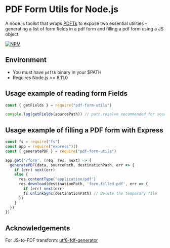 # PDF Form Utils for Node.js

A node.js toolkit that wraps [PDFTk](http://www.pdflabs.com/tools/pdftk-the-pdf-toolkit/) to expose two essential utilities - generating a list of form fields in a pdf form and filling a pdf form using a JS object.

[![NPM](https://nodei.co/npm/pdf-form-utils.png)](https://nodei.co/npm/pdf-form-utils/)

## Environment
- You must have ```pdftk``` binary in your $PATH
- Requires Node.js >= 8.11.0

## Usage example of reading form Fields

```javascript
const { getFields } = require("pdf-form-utils")

console.log(getFields(sourcePath)) // path.resolve recommended for sourcePath
```

## Usage example of filling a PDF form with Express

```javascript
const fs = require("fs")
const app = require("express")()
const { generatePDF } = require("pdf-form-utils")

app.get('/form', (req, res, next) => {
  generatePDF(data, sourcePath, destinationPath, err => {
    if (err) next(err)
    else {
      res.contentType('application/pdf')
      res.download(destinationPath, 'form.filled.pdf', err => {
        if (err) next(err)
        fs.unlinkSync(destinationPath) // Delete the temporary file
      })
    }
  })
})
```

## Acknowledgements
For JS-to-FDF transform: [utf8-fdf-generator](https://www.npmjs.com/package/utf8-fdf-generator)


